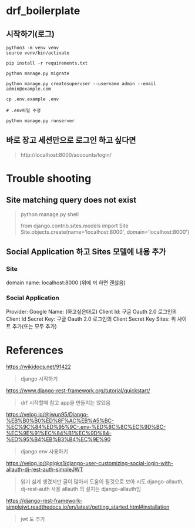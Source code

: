 
# drf_boilerplate

## 시작하기(로그)

```
python3 -m venv venv
source venv/bin/activate 

pip install -r requirements.txt

python manage.py migrate

python manage.py createsuperuser --username admin --email admin@example.com

cp .env.example .env

# .env파일 수정

python manage.py runserver
```

## 바로 장고 세션만으로 로그인 하고 싶다면

> http://localhost:8000/accounts/login/

## 


# Trouble shooting

## Site matching query does not exist
> python manage.py shell
> 
> from django.contrib.sites.models import Site
> Site.objects.create(name='localhost:8000', domain='localhost:8000')


## Social Application 하고 Sites 모델에 내용 추가

### Site 

domain name: localhost:8000 (위에 꺼 하면 괜찮음)

### Social Application

Provider: Google
Name: (하고싶은대로)
Client Id: 구글 Oauth 2.0 로그인의 Client Id
Secret Key: 구글 Oauth 2.0 로그인의 Client Secret Key
Sites: 위 사이트 추가(또는 모두 추가)



# References

https://wikidocs.net/91422
> django 시작하기

https://www.django-rest-framework.org/tutorial/quickstart/
> drf 시작할때 참고 app을 만들지는 않았음

https://velog.io/@jwun95/Django-%EB%B0%B0%ED%8F%AC%EB%A5%BC-%EC%9C%84%ED%95%9C-.env-%ED%8C%8C%EC%9D%BC-%EC%9E%91%EC%84%B1%EC%9D%84-%ED%95%B4%EB%B3%B4%EC%9E%90
> django env 사용하기

https://velog.io/@qlgks1/django-user-customizing-social-login-with-allauth-dj-rest-auth-simpleJWT
> 읽기 싫게 생겼지만 글이 많아서 도움이 될것으로 보아 시도
> django-allauth, dj-rest-auth 사용
> allauth 의 설치는 django-allauth임

https://django-rest-framework-simplejwt.readthedocs.io/en/latest/getting_started.html#installation
> jwt 도 추가